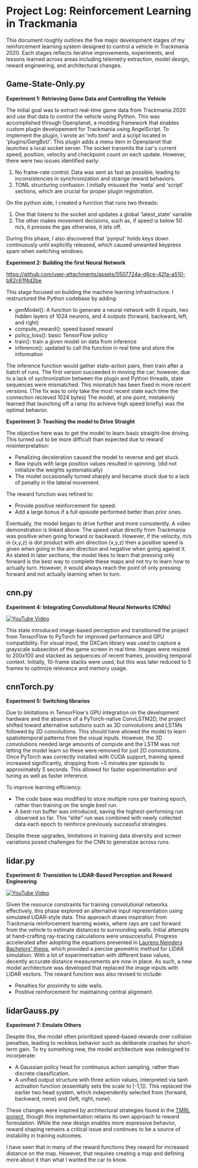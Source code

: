 # Project Log: Reinforcement Learning in Trackmania

This document roughly outlines the five major development stages of my reinforcement learning system designed to control a vehicle in Trackmania 2020. Each stages reflects iterative improvements, experiments, and lessons learned across areas including telemetry extraction, model design, reward engineering, and architectural changes.

## Game-State-Only.py

**Experiment 1: Retrieving Game Data and Controlling the Vehicle**

The initial goal was to extract real-time game data from Trackmania 2020 and use that data to control the vehicle using Python. This was accomplished through Openplanet, a modding framework that enables custom plugin developement for Trackmania using AngelScript.
To implement the plugin, I wrote an 'info.toml' and a script located in 'plugins/GergBot/'. This plugin adds a menu item in Openplanet that launches a local socket server. The socket transmits the car's current speed, position, velocity and checkpoint count on each update. However, there were two issues identified early:
1. No frame-rate control: Data was sent as fast as possible, leading to inconsistencies in synchronization and strange reward behaviors.
2. TOML structuring confusion: I initially misused the 'meta' and 'script' sections, which are crucial for proper plugin registration.

On the python side, I created a function that runs two threads:
1. One that listens to the socket and updates a global 'latest_state' variable
2. The other makes movement decisions, such as, if speed is below 50 m/s, it presses the gas otherwise, it lets off.

During this phase, I also discovered that 'pynput' holds keys down continuously until explicitly released, which caused unwanted keypress spam when switching windows.

**Experiment 2: Building the first Neural Network**

https://github.com/user-attachments/assets/5507724a-d6ce-42fa-a510-b82c61f4d2be

This stage focused on building the machine learning infrastructure. I restructured the Python codebase by adding:

- genModel(): A function to generate a neural network with 8 inputs, two hidden layers of 1024 neurons, and 4 outputs (forward, backward, left, and right)
- compute_reward(): speed based reward
- policy_loss(): basic TensorFlow policy
- train(): train a given model on data from inference
- inference(): updated to call the function in real time and store the information

The inference function would gather state-action pairs, then train after a batch of runs. The first version succeeded in moving the car; however, due to a lack of sychronization between the plugin and Python threads, state sequences were mismatched. This mismatch has been fixed in more recent versions. (The fix was to only take the most recent state each time the connection recieved 1024 bytes) The model, at one point, mistakenly learned that launching off a ramp (to achieve high speed briefly) was the optimal behavior.


**Experiment 3: Teaching the model to Drive Straight**

The objective here was to get the model to learn basic straight-line driving. This turned out to be more difficult than expected due to reward misinterpretation:

- Penalizing deceleration caused the model to reverse and get stuck.
- Raw inputs with large position values resulted in spinning. (did not initialize the weights systematically)
- The model occasionally turned sharply and became stuck due to a lack of penalty in the lateral movement.

The reward function was refined to:

- Provide positive reinforcement for speed.
- Add a large bonus if a full episode performed better than prior ones.

Eventually, the model began to drive further and more consistently. A video demonstration is linked above. The speed value directly from Trackmania was positive when going forward or backward. However, if the velocity, m/s in (x,y,z) is dot product with aim direction (x,y,z) then a positive speed is given when going in the aim direction and negative when going against it. As stated in later sections, the model likes to learn that pressing only forward is the best way to complete these maps and not try to learn how to actually turn. However, it would always reach the point of only pressing forward and not actually learning when to turn.

## cnn.py

**Experiment 4: Integrating Convolutional Neural Networks (CNNs)**

[![YouTube Video](https://img.youtube.com/vi/-kLVGGpw-KU/0.jpg)](https://youtube.com/watch?v=-kLVGGpw-KU)

This state introduced image-based perception and transitioned the project from TensorFlow to PyTorch for improved performance and GPU compatibility.
For visual input, the DXCam library was used to capture a grayscale subseciton of the game screen in real time. Images were resized to 200x100 and stacked as sequences of recent frames, providing temporal context. Initially, 10-frame stacks were used, but this was later reduced to 5  frames to optimize relevance and memory usage.

## cnnTorch.py

**Experiment 5: Switching libraries**

Due to limitations in TensorFlow's GPU integration on the development hardware and the absence of a PyTorch-native ConvLSTM2D, the project shifted toward alternative solutions such as 3D convolutions and LSTMs followed by 2D convolutions. This should have allowed the model to learn spatiotemporal patterns from the visual inputs. However, the 3D convolutions needed large amounts of compute and the LSTM was not letting the model learn so these were removed for just 2D convolutions.
Once PyTorch was correctly installed with CUDA support, training speed increased significantly, dropping from ~5 minutes per episode to approximately 5 seconds. This allowed for faster experimentation and tuning as well as faster inference.

To improve learning efficiency:
- The code base was modified to store multiple runs per training epoch, rather than training on the single best run.
- A best-run buffer was introduced, saving the highest-performing run observed so far. This "elite" run was combined with newly collected data each epoch to reinforce previously successful strategies.

Despite these upgrades, limitations in training data diversity and screen variations posed challenges for the CNN to generalize across runs.

## lidar.py

**Experiment 6: Transistion to LIDAR-Based Perception and Reward Engineering**

[![YouTube Video](https://img.youtube.com/vi/FMvDgTzFy70/0.jpg)](https://youtube.com/watch?v=FMvDgTzFy70)

Given the resource constraints for training convolutional networks effectively, this phase explored an alternative input representation using simulated LIDAR-style data. This approach draws inspiration from Trackmania reinforcement learning woeks, where rays are cast forward from the vehicle to estimate distances to surrounding walls.
Initial attempts at hand-crafting ray-tracing calculations were unsuccessful. Progress accelerated after adopting the equations presented in [Laurens Neinders Bachelors' thesis](https://essay.utwente.nl/96153/1/Neinders_BA_EEMCS.pdf), which provided a percise geometric method for LIDAR simulation.
With a lot of experimentation with different base values, decently accurate distance measurements are now in place. As such, a new model architecture was developed that replaced the image inputs with LIDAR vectors. The reward function was also revised to include:
- Penalties for proximity to side walls.
- Positive reinforcement for maintaining central alignment.

## lidarGauss.py

**Experiment 7: Emulate Others**

Despite this, the model often prioritized speed-based rewards over collision penalties, leading to reckless behavior such as deliberate crashes for short-term gain.
To try something new, the model architecture was redesigned to incorperate:
- A Gaussian policy head for continuous action sampling, rather than discrete classification.
- A unified output structure with three action values, interpreted via tanh activation function (essentially sets the scale to [-1,1]). This replaced the earlier two head system, which independently selected from {forward, backward, none} and {left, right, none}.

These changes were inspired by architectural strategies found in the [TMRL project](https://github.com/trackmania-rl/tmrl/tree/master), though this implementation retains its own approach to reward formulation. While the new design enables more expressive behavior, reward shaping remains a critical issue and continues to be a source of instability in training outcomes.

I have seen that in many of the reward functions they reward for increased distance on the map. However, that requires creating a map and defining more about it than what I wanted the car to know.
